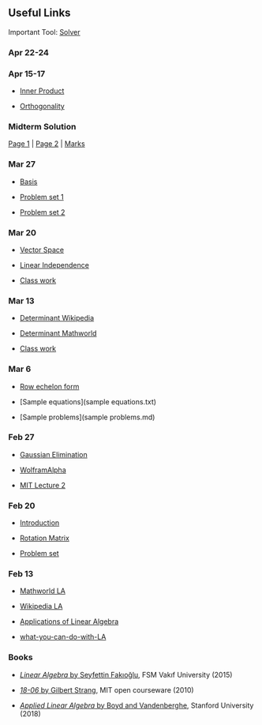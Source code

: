 ﻿## Useful Links

Important Tool: [Solver](https://maeyler.github.io/JS/linear/Equation.html)

### Apr 22-24


### Apr 15-17
* [Inner Product](http://mathworld.wolfram.com/InnerProduct.html)

* [Orthogonality](https://www.wikiwand.com/en/Orthogonality)


### Midterm Solution
[Page 1](../exam/mid1%20P1.jpg) | [Page 2](../exam/mid1%20P2.jpg)
 | [Marks](../exam/marks.md)

### Mar 27
* [Basis](https://www.wikiwand.com/en/Basis_(linear_algebra))

* [Problem set 1](Basis-1.jpg)

* [Problem set 2](Basis-2.jpg)


### Mar 20
* [Vector Space](http://mathworld.wolfram.com/VectorSpace.html)

* [Linear Independence](https://www.wikiwand.com/en/Linear_independence)

* [Class work](class%20work%204.4.jpg)


### Mar 13
* [Determinant Wikipedia](https://www.wikiwand.com/en/Determinant)

* [Determinant Mathworld](http://mathworld.wolfram.com/Determinant.html)

* [Class work](class%20work.png)


### Mar 6
* [Row echelon form](https://www.wikiwand.com/en/Row_echelon_form)

* [Sample equations](sample equations.txt)

* [Sample problems](sample problems.md)

### Feb 27
* [Gaussian Elimination](https://www.wikiwand.com/en/Gaussian_elimination#Definitions_and_example_of_algorithm)

* [WolframAlpha](https://www.wolframalpha.com/input/?i=2x%2By-z%3D8,+-3x-y%2B2z%3D-11,+-2x%2By%2B2z%3D-3)

* [MIT Lecture 2](https://ocw.mit.edu/courses/mathematics/18-06-linear-algebra-spring-2010/video-lectures/lecture-2-elimination-with-matrices/)


### Feb 20
* [Introduction](http://math.mit.edu/~gs/linearalgebra/linearalgebra5_1-3.pdf)

* [Rotation Matrix](http://mathworld.wolfram.com/RotationMatrix.html)

* [Problem set](https://nbviewer.jupyter.org/github/mitmath/1806/blob/master/psets/pset1.ipynb)


### Feb 13
* [Mathworld LA](http://mathworld.wolfram.com/classroom/classes/LinearAlgebra.html)

* [Wikipedia LA](https://www.wikiwand.com/en/Linear_algebra)

* [Applications of Linear Algebra](http://aix1.uottawa.ca/~jkhoury/app.htm)

* [what-you-can-do-with-LA](https://medium.com/@jeremyjkun/here-s-just-a-fraction-of-what-you-can-do-with-linear-algebra-633383d4153f)


### Books
* [_Linear Algebra_ by Seyfettin Fakıoğlu](https://www.pandora.com.tr/kitap/linear-algebra-lineer-cebir/458419), FSM Vakıf University (2015)

* [_18-06_ by Gilbert Strang](https://ocw.mit.edu/courses/mathematics/18-06-linear-algebra-spring-2010/video-lectures/), MIT open courseware (2010)

* [_Applied Linear Algebra_  by Boyd and Vandenberghe](http://vmls-book.stanford.edu/), Stanford University (2018)

